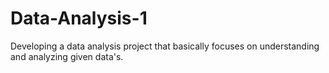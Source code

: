 # Data-Analysis-1
Developing a data analysis project that basically focuses on understanding and analyzing given data's. 

